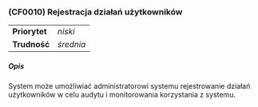 ### (CF0010) Rejestracja działań użytkowników

|               |           |
|---------------|-----------|
| **Priorytet** | _niski_   |
| **Trudność**  | _średnia_ |

##### Opis

System może umożliwiać administratorowi systemu rejestrowanie działań użytkowników w celu audytu i monitorowania korzystania z systemu.
